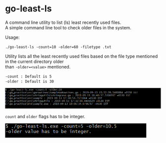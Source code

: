 # go-least-ls
A command line utility to list (ls) least recently used files.<br>
A simple command line tool to check older files in the system.

Usage:
```
./go-least-ls -count=10 -older=60 -filetype .txt
```
Utility lists all the least recently used files based on the file type mentioned in the current directory older <br>
than `-older=<value>` mentioned.<br>
```
-count : Default is 5
-older : Default is 30
```

![alt text](./Usage.png "Usage.")


`count` and `older` flags has to be integer.

![alt text](./IntegerCheck.png "Invalid flag values.")